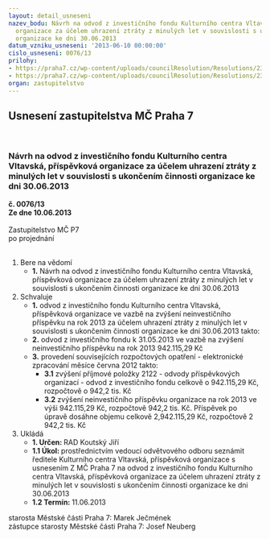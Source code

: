 ```yaml
---
layout: detail_usneseni
nazev_bodu: Návrh na odvod z investičního fondu Kulturního centra Vltavská, příspěvková
  organizace za účelem uhrazení ztráty z minulých let v souvislosti s ukončením činnosti
  organizace ke dni 30.06.2013
datum_vzniku_usneseni: '2013-06-10 00:00:00'
cislo_usneseni: 0076/13
prilohy:
- https://praha7.cz/wp-content/uploads/councilResolution/Resolutions/23269/5-13-%c5%ba%c3%a1dost_kcv_na_odvod_z_if.pdf
- https://praha7.cz/wp-content/uploads/councilResolution/Resolutions/23269/5-13-usnesen%c3%ad_rm%c4%8d_p7_%c4%8d._0430_13-r_z_%c4%8d._28_ze_dne_10.06.2013.doc
organ: zastupitelstvo
---
```

<div id="ucUsn_pList" class="usn">
	<span><h2>Usnesení zastupitelstva MČ Praha 7 </h2>
<br></span><div class="standBody">
<span><h3>Návrh na odvod z investičního fondu Kulturního centra Vltavská, příspěvková organizace za účelem uhrazení ztráty z minulých let v souvislosti s ukončením činnosti organizace ke dni 30.06.2013</h3></span><div class="center">
		<strong>č. 0076/13</strong><br>
	</div>
<div class="center">
		<strong>Ze dne 10.06.2013</strong><br><br>
	</div>Zastupitelstvo MČ P7<br> po projednání<br><br><ol>
<li>Bere na vědomí<ul><li>
<strong>1.</strong> Návrh na odvod z investičního fondu Kulturního centra Vltavská, příspěvková organizace za účelem uhrazení ztráty z minulých let v souvislosti s ukončením činnosti organizace ke dni 30.06.2013</li></ul>
</li>
<li>Schvaluje<ul>
<li>
<strong>1.</strong> odvod z investičního fondu Kulturního centra Vltavská, příspěvková organizace ve vazbě na zvýšení neinvestičního příspěvku na rok 2013 za účelem uhrazení ztráty z minulých let v souvislosti s ukončením činnosti organizace ke dni 30.06.2013 takto:</li>
<li>
<strong>2.</strong> odvod z investičního fondu k 31.05.2013 ve vazbě na zvýšení neinvestičního příspěvku na rok 2013           942.115,29 Kč</li>
<li>
<strong>3.</strong> provedení souvisejících rozpočtových opatření - elektronické zpracování měsíce června 2012 takto:<ul>
<li>
<strong>3.1</strong> zvýšení příjmové položky 2122 - odvody příspěvkových organizací - odvod z investičního fondu celkově o 942.115,29 Kč, rozpočtově o 942,2 tis. Kč </li>
<li>
<strong>3.2</strong> zvýšení neinvestičního příspěvku organizace na rok 2013 ve výši 942.115,29 Kč, rozpočtově 942,2 tis. Kč. Příspěvek po úpravě dosáhne objemu celkově 2,942.115,29 Kč, rozpočtově 2 942,2 tis. Kč    </li>
</ul>
</li>
</ul>
</li>
<li>Ukládá<ul>
<li>
<strong>1. Určen: </strong>RAD Koutský Jiří</li>
<li>
<strong>1.1 Úkol: </strong>prostřednictvím vedoucí odvětvového odboru seznámit ředitele Kulturního centra Vltavská, příspěvková organizace s usnesením Z MČ Praha 7 na odvod z investičního fondu Kulturního centra Vltavská, příspěvková organizace za účelem uhrazení ztráty z minulých let v souvislosti s ukončením činnosti organizace ke dni 30.06.2013</li>
<li>
<strong>1.2 Termín: </strong>11.06.2013</li>
</ul>
</li>
</ol>starosta Městské části Praha 7: Marek Ječmének<br>zástupce starosty Městské části Praha 7: Josef Neuberg
</div>
</div>